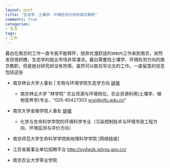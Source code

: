 ```yaml
---
layout: post
title: "生态学、土壤学、环境检测方向的南京教职"
comments: true
categories:
- 生活
tags:
- 工作
---
```


暮白在南京的工作一直令我不能释怀，放弃优渥舒适的`体制内`工作来到南京，突然发现很抓瞎，生态学的就业市场非常凄凉。暮白需要找土壤学、环境检测方向的南京教职，但是她对研究却没有热情，虽然可以胜任写论文的工作。一直留意的信息包括这些


- 南京林业大学人事处 | 生物与环境学院生态学方向 [链接](http://zhaopin.njfu.edu.cn/class_type.asp?cpid=151)
   - 南京林业大学 "林学院" 农业资源与环境岗位，农业资源利用(土壤学、植物营养学)专业、"025-85427303 ycxi@njfu.edu.cn"

- 南京大学金陵学院人事处 [链接](http://rsc.jlxy.nju.edu.cn/list.aspx?t=recruit&id=jobs)

  * 化学与生命科学学院的环境科学专业（污染控制技术与环境市政工程方向、环境监测与评价方向）

- 南京师范大学生命科学学院和地理科学学院 [网络链接]
- 江苏省属事业单位招聘平台 http://sydwzk.jshrss.gov.cn/
- 南京农业大学草业学院
